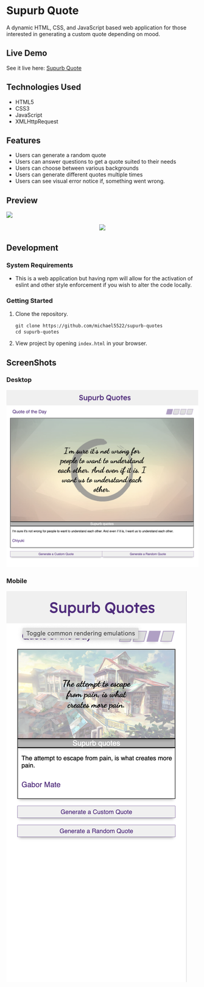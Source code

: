 
# Supurb Quote

A dynamic HTML, CSS, and JavaScript based web application for those interested in generating a custom quote depending on mood.

## Live Demo

See it live here:  [Supurb Quote](https://michael5522.github.io/supurb-quotes/)

## Technologies Used

- HTML5
- CSS3
- JavaScript
- XMLHttpRequest

## Features

- Users can generate a random quote
- Users can answer questions to get a quote suited to their needs
- Users can choose between various backgrounds
- Users can generate different quotes multiple times
- Users can see visual error notice if, something went wrong.

## Preview

<!-- ![Desktop|500](/images/desktop-view.gif) -->
<img src="/images/desktop-view.gif" width="400">
<!-- ![Mobile|200](/images/mobile-view.gif) -->
<p align="center">
<img src="/images/mobile-view.gif" height="400">
</p>

## Development

### System Requirements

- This is a web application but having npm will allow for the activation of eslint and other style enforcement if you wish to alter the code locally.


### Getting Started

1. Clone the repository.
    ```shell
    git clone https://github.com/michael5522/supurb-quotes
    cd supurb-quotes
    ```
 2. View project by opening ```index.html``` in your browser.


## ScreenShots
### Desktop
![Desktop|200](/images/desktop-view-pic.png)

### Mobile
![Mobile|200](/images/mobile-view-pic.png)
